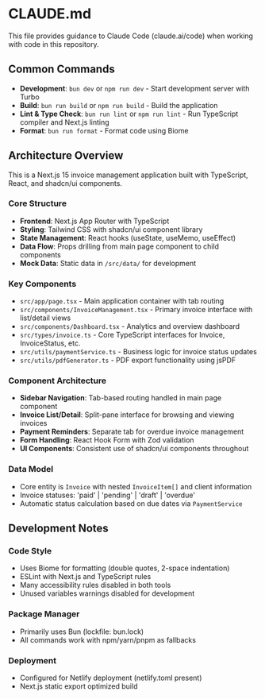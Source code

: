 # CLAUDE.md

This file provides guidance to Claude Code (claude.ai/code) when working with code in this repository.

## Common Commands

- **Development**: `bun dev` or `npm run dev` - Start development server with Turbo
- **Build**: `bun run build` or `npm run build` - Build the application
- **Lint & Type Check**: `bun run lint` or `npm run lint` - Run TypeScript compiler and Next.js linting
- **Format**: `bun run format` - Format code using Biome

## Architecture Overview

This is a Next.js 15 invoice management application built with TypeScript, React, and shadcn/ui components.

### Core Structure
- **Frontend**: Next.js App Router with TypeScript
- **Styling**: Tailwind CSS with shadcn/ui component library
- **State Management**: React hooks (useState, useMemo, useEffect)
- **Data Flow**: Props drilling from main page component to child components
- **Mock Data**: Static data in `/src/data/` for development

### Key Components
- `src/app/page.tsx` - Main application container with tab routing
- `src/components/InvoiceManagement.tsx` - Primary invoice interface with list/detail views
- `src/components/Dashboard.tsx` - Analytics and overview dashboard
- `src/types/invoice.ts` - Core TypeScript interfaces for Invoice, InvoiceStatus, etc.
- `src/utils/paymentService.ts` - Business logic for invoice status updates
- `src/utils/pdfGenerator.ts` - PDF export functionality using jsPDF

### Component Architecture
- **Sidebar Navigation**: Tab-based routing handled in main page component
- **Invoice List/Detail**: Split-pane interface for browsing and viewing invoices
- **Payment Reminders**: Separate tab for overdue invoice management
- **Form Handling**: React Hook Form with Zod validation
- **UI Components**: Consistent use of shadcn/ui components throughout

### Data Model
- Core entity is `Invoice` with nested `InvoiceItem[]` and client information
- Invoice statuses: 'paid' | 'pending' | 'draft' | 'overdue'
- Automatic status calculation based on due dates via `PaymentService`

## Development Notes

### Code Style
- Uses Biome for formatting (double quotes, 2-space indentation)
- ESLint with Next.js and TypeScript rules
- Many accessibility rules disabled in both tools
- Unused variables warnings disabled for development

### Package Manager
- Primarily uses Bun (lockfile: bun.lock)
- All commands work with npm/yarn/pnpm as fallbacks

### Deployment
- Configured for Netlify deployment (netlify.toml present)
- Next.js static export optimized build